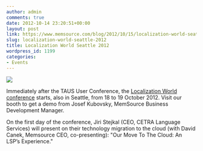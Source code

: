 ```yaml
---
author: admin
comments: true
date: 2012-10-14 23:20:51+00:00
layout: post
link: https://www.memsource.com/blog/2012/10/15/localization-world-seattle-2012/
slug: localization-world-seattle-2012
title: Localization World Seattle 2012
wordpress_id: 1199
categories:
- Events
---
```


[![](/wp-content/uploads/2012/10/localization-world-300x69.png)](http://www.localizationworld.com/lwseattle2012/program.php)

Immediately after the TAUS User Conference, the [Localization World conference](http://www.localizationworld.com/lwseattle2012/program.php) starts, also in Seattle, from 18 to 19 October 2012. Visit our booth to get a demo from Josef Kubovsky, MemSource Business Development Manager.<!-- more -->

On the first day of the conference, Jiri Stejkal (CEO, CETRA Language Services) will present on their technology migration to the cloud (with David Canek, Memsource CEO, co-presenting): "Our Move To The Cloud: An LSP’s Experience."
